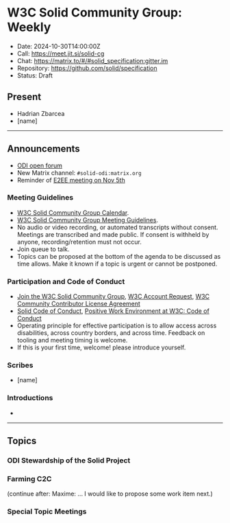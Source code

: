 # W3C Solid Community Group: Weekly

* Date: 2024-10-30T14:00:00Z
* Call: https://meet.jit.si/solid-cg
* Chat: https://matrix.to/#/#solid_specification:gitter.im
* Repository: https://github.com/solid/specification
* Status: Draft


## Present
* Hadrian Zbarcea
* [name]

---

## Announcements

* [ODI open forum](https://www.eventbrite.co.uk/e/odi-and-solid-building-a-future-where-data-works-for-everyone-tickets-1062010284349)
* New Matrix channel: `#solid-odi:matrix.org`
* Reminder of [E2EE meeting on Nov 5th](https://www.w3.org/events/meetings/b277ff65-0aad-425e-bd1d-64758cd4547a/20241022T140000/)

### Meeting Guidelines
* [W3C Solid Community Group Calendar](https://www.w3.org/groups/cg/solid/calendar).
* [W3C Solid Community Group Meeting Guidelines](https://github.com/w3c-cg/solid/blob/main/meetings/README.md).
* No audio or video recording, or automated transcripts without consent. Meetings are transcribed and made public. If consent is withheld by anyone, recording/retention must not occur.
* Join queue to talk.
* Topics can be proposed at the bottom of the agenda to be discussed as time allows. Make it known if a topic is urgent or cannot be postponed.

### Participation and Code of Conduct
* [Join the W3C Solid Community Group](https://www.w3.org/community/solid/join), [W3C Account Request](http://www.w3.org/accounts/request), [W3C Community Contributor License Agreement](https://www.w3.org/community/about/agreements/cla/)
* [Solid Code of Conduct](https://github.com/solid/process/blob/main/code-of-conduct.md), [Positive Work Environment at W3C: Code of Conduct](https://www.w3.org/policies/code-of-conduct/)
* Operating principle for effective participation is to allow access across disabilities, across country borders, and across time. Feedback on tooling and meeting timing is welcome.
* If this is your first time, welcome! please introduce yourself.


### Scribes
* [name]

### Introductions
*

---

## Topics

### ODI Stewardship of the Solid Project


### Farming C2C

(continue after: Maxime: ... I would like to propose some work item next.)
 

### Special Topic Meetings


